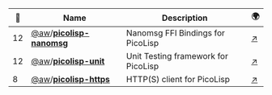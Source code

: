 |:star2: | Name | Description | 🌍|
|---|---|---|---|
|12|[@aw](https://github.com/aw)/[**picolisp-nanomsg**](https://github.com/aw/picolisp-nanomsg)|Nanomsg FFI Bindings for PicoLisp|[:arrow_upper_right:](https://a1w.ca)|
|12|[@aw](https://github.com/aw)/[**picolisp-unit**](https://github.com/aw/picolisp-unit)|Unit Testing framework for PicoLisp|[:arrow_upper_right:](https://picolisp.a1w.ca)|
|8|[@aw](https://github.com/aw)/[**picolisp-https**](https://github.com/aw/picolisp-https)|HTTP(S) client for PicoLisp|[:arrow_upper_right:](https://picolisp.a1w.ca)|

